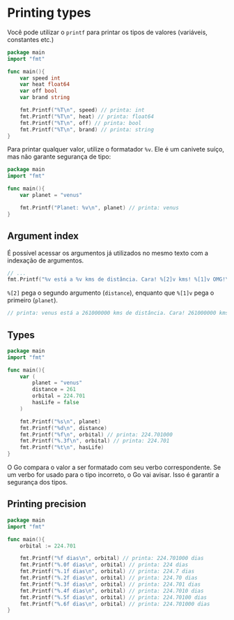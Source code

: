 # Printing types

Você pode utilizar o `printf` para printar os tipos de valores (variáveis, constantes etc.)

```go
package main
import "fmt"

func main(){
    var speed int
    var heat float64
    var off bool
    var brand string

    fmt.Printf("%T\n", speed) // printa: int
    fmt.Printf("%T\n", heat) // printa: float64
    fmt.Printf("%T\n", off) // printa: bool
    fmt.Printf("%T\n", brand) // printa: string
}
```

Para printar qualquer valor, utilize o formatador `%v`. Ele é um canivete suíço, mas não garante segurança de tipo:

```go
package main
import "fmt"

func main(){
    var planet = "venus"

    fmt.Printf("Planet: %v\n", planet) // printa: venus
}
```

## Argument index

É possível acessar os argumentos já utilizados no mesmo texto com a indexação de argumentos.

```go
// ...
fmt.Printf("%v está a %v kms de distância. Cara! %[2]v kms! %[1]v OMG!\n", planet, distance)
```

`%[2]` pega o segundo argumento (`distance`), enquanto que `%[1]v` pega o primeiro (`planet`).

```go
// printa: venus está a 261000000 kms de distância. Cara! 261000000 kms! venus OMG!
```

## Types

```go
package main
import "fmt"

func main(){
    var (
        planet = "venus"
        distance = 261
        orbital = 224.701
        hasLife = false
    )

    fmt.Printf("%s\n", planet)
    fmt.Printf("%d\n", distance)
    fmt.Printf("%f\n", orbital) // printa: 224.701000
    fmt.Printf("%.3f\n", orbital) // printa: 224.701
    fmt.Printf("%t\n", hasLife)
}
```

O Go compara o valor a ser formatado com seu verbo correspondente. Se um verbo for usado para o tipo incorreto, o Go vai avisar. Isso é garantir a segurança dos tipos.

## Printing precision

```go
package main
import "fmt"

func main(){
    orbital := 224.701

    fmt.Printf("%f dias\n", orbital) // printa: 224.701000 dias
    fmt.Printf("%.0f dias\n", orbital) // printa: 224 dias
    fmt.Printf("%.1f dias\n", orbital) // printa: 224.7 dias
    fmt.Printf("%.2f dias\n", orbital) // printa: 224.70 dias
    fmt.Printf("%.3f dias\n", orbital) // printa: 224.701 dias
    fmt.Printf("%.4f dias\n", orbital) // printa: 224.7010 dias
    fmt.Printf("%.5f dias\n", orbital) // printa: 224.70100 dias
    fmt.Printf("%.6f dias\n", orbital) // printa: 224.701000 dias
}
```
